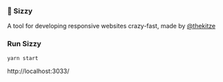 ### 📐 Sizzy 
A tool for developing responsive websites crazy-fast, made by [@thekitze](http://kitze.io)


### Run Sizzy
`yarn start`

http://localhost:3033/